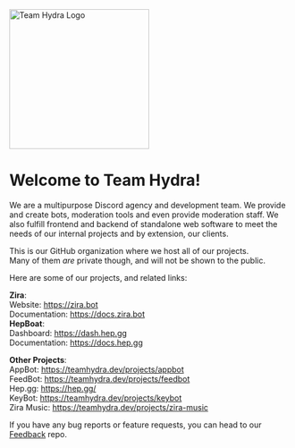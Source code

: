 <img src="https://hep.gg/hydralogosmol.png" alt="Team Hydra Logo" width="250"/>

# Welcome to Team Hydra!

We are a multipurpose Discord agency and development team. We provide and create bots, moderation tools and even provide moderation staff. We also fulfill frontend and backend of standalone web software to meet the needs of our internal projects and by extension, our clients.

This is our GitHub organization where we host all of our projects.  
Many of them *are* private though, and will not be shown to the public.

Here are some of our projects, and related links:

**Zira**:  
Website: https://zira.bot  
Documentation: https://docs.zira.bot  
**HepBoat**:  
Dashboard: https://dash.hep.gg  
Documentation: https://docs.hep.gg

**Other Projects**:  
AppBot: https://teamhydra.dev/projects/appbot  
FeedBot: https://teamhydra.dev/projects/feedbot  
Hep.gg: https://hep.gg/  
KeyBot: https://teamhydra.dev/projects/keybot  
Zira Music: https://teamhydra.dev/projects/zira-music

If you have any bug reports or feature requests, you can head to our [Feedback](https://github.com/Team-Hydra-Discord/Feedback) repo.
